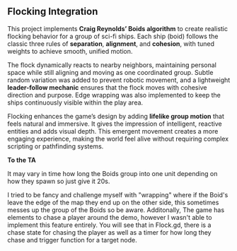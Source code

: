 ## Flocking Integration

This project implements **Craig Reynolds’ Boids algorithm** to create realistic flocking behavior for a group of sci-fi ships. Each ship (boid) follows the classic three rules of **separation**, **alignment**, and **cohesion**, with tuned weights to achieve smooth, unified motion.  

The flock dynamically reacts to nearby neighbors, maintaining personal space while still aligning and moving as one coordinated group. Subtle random variation was added to prevent robotic movement, and a lightweight **leader-follow mechanic** ensures that the flock moves with cohesive direction and purpose. Edge wrapping was also implemented to keep the ships continuously visible within the play area.  

Flocking enhances the game’s design by adding **lifelike group motion** that feels natural and immersive. It gives the impression of intelligent, reactive entities and adds visual depth. 
This emergent movement creates a more engaging experience, making the world feel alive without requiring complex scripting or pathfinding systems.


**To the TA** 

It may vary in time how long the Boids group into one unit depending on how they spawn so just give it 20s. 

I tried to be fancy and challenge myself with "wrapping" where if the Boid's leave the edge of the map they end up on the other side, this sometimes messes up the group of the Boids so be aware.
Additonally, The game has elements to chase a player around the demo, however I wasn't able to implement this feature entirely.
You will see that in Flock.gd, there is a chase state for chasing the player as well as a timer for how long they chase and trigger function for a target node.


